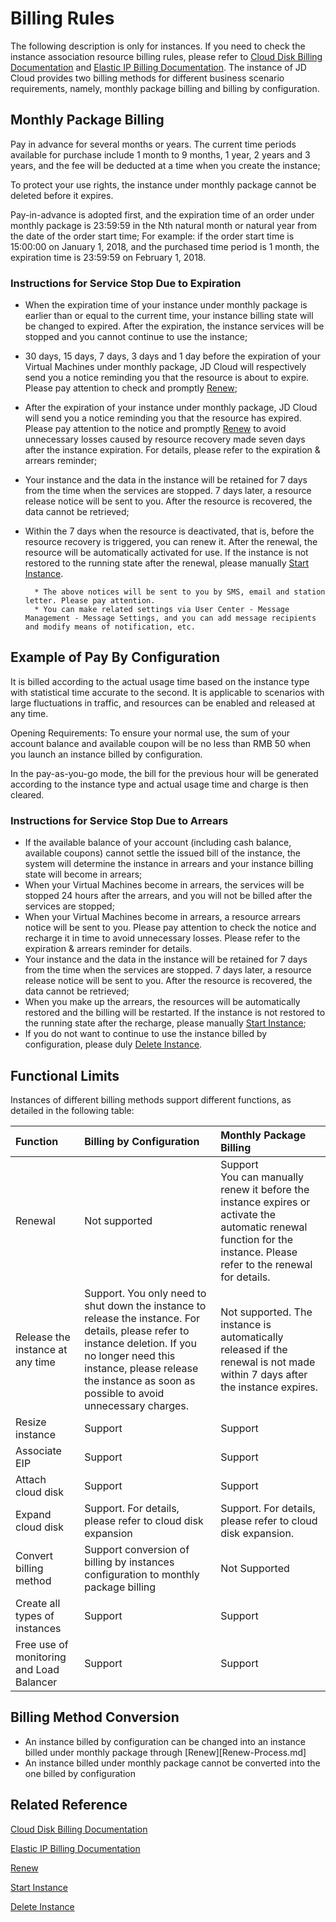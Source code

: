 # Billing Rules

The following description is only for instances. If you need to check the instance association resource billing rules, please refer to [Cloud Disk Billing Documentation](http://docs.jdcloud.com/cn/cloud-disk-service/price-overview) and [Elastic IP Billing Documentation](../../../Networking/Elastic-IP/Pricing/Billing-Overview.md). The instance of JD Cloud provides two billing methods for different business scenario requirements, namely, monthly package billing and billing by configuration.

## Monthly Package Billing

Pay in advance for several months or years. The current time periods available for purchase include 1 month to 9 months, 1 year, 2 years and 3 years, and the fee will be deducted at a time when you create the instance;

To protect your use rights, the instance under monthly package cannot be deleted before it expires.

Pay-in-advance is adopted first, and the expiration time of an order under monthly package is 23:59:59 in the Nth natural month or natural year from the date of the order start time;
For example: if the order start time is 15:00:00 on January 1, 2018, and the purchased time period is 1 month, the expiration time is 23:59:59 on February 1, 2018.

### Instructions for Service Stop Due to Expiration

* When the expiration time of your instance under monthly package is earlier than or equal to the current time, your instance billing state will be changed to expired. After the expiration, the instance services will be stopped and you cannot continue to use the instance;
* 30 days, 15 days, 7 days, 3 days and 1 day before the expiration of your Virtual Machines under monthly package, JD Cloud will respectively send you a notice reminding you that the resource is about to expire. Please pay attention to check and promptly [Renew](Renew-Process.md);
* After the expiration of your instance under monthly package, JD Cloud will send you a notice reminding you that the resource has expired. Please pay attention to the notice and promptly [Renew](Renew-Process.md) to avoid unnecessary losses caused by resource recovery made seven days after the instance expiration. For details, please refer to the expiration & arrears reminder;
* Your instance and the data in the instance will be retained for 7 days from the time when the services are stopped. 7 days later, a resource release notice will be sent to you. After the resource is recovered, the data cannot be retrieved;
* Within the 7 days when the resource is deactivated, that is, before the resource recovery is triggered, you can renew it. After the renewal, the resource will be automatically activated for use. If the instance is not restored to the running state after the renewal, please manually [Start Instance](../Operation-Guide/Instance/Start-Instance.md).
		
		* The above notices will be sent to you by SMS, email and station letter. Please pay attention.
		* You can make related settings via User Center - Message Management - Message Settings, and you can add message recipients and modify means of notification, etc.

## Example of Pay By Configuration

It is billed according to the actual usage time based on the instance type with statistical time accurate to the second. It is applicable to scenarios with large fluctuations in traffic, and resources can be enabled and released at any time.

Opening Requirements: To ensure your normal use, the sum of your account balance and available coupon will be no less than RMB 50 when you launch an instance billed by configuration.

In the pay-as-you-go mode, the bill for the previous hour will be generated according to the instance type and actual usage time and charge is then cleared.

### Instructions for Service Stop Due to Arrears
* If the available balance of your account (including cash balance, available coupons) cannot settle the issued bill of the instance, the system will determine the instance in arrears and your instance billing state will become in arrears;
* When your Virtual Machines become in arrears, the services will be stopped 24 hours after the arrears, and you will not be billed after the services are stopped;
* When your Virtual Machines become in arrears, a resource arrears notice will be sent to you. Please pay attention to check the notice and recharge it in time to avoid unnecessary losses. Please refer to the expiration & arrears reminder for details.
* Your instance and the data in the instance will be retained for 7 days from the time when the services are stopped. 7 days later, a resource release notice will be sent to you. After the resource is recovered, the data cannot be retrieved;
* When you make up the arrears, the resources will be automatically restored and the billing will be restarted. If the instance is not restored to the running state after the recharge, please manually [Start Instance](../Operation-Guide/Instance/Start-Instance.md);
* If you do not want to continue to use the instance billed by configuration, please duly [Delete Instance](../Operation-Guide/Instance/Delete-Instance.md).


## Functional Limits
Instances of different billing methods support different functions, as detailed in the following table:

Function|Billing by Configuration|Monthly Package Billing            
:---|:---|:---
Renewal|Not supported|Support<br>You can manually renew it before the instance expires or activate the automatic renewal function for the instance. Please refer to the renewal for details.
Release the instance at any time|Support. You only need to shut down the instance to release the instance. For details, please refer to instance deletion. If you no longer need this instance, please release the instance as soon as possible to avoid unnecessary charges. |Not supported. The instance is automatically released if the renewal is not made within 7 days after the instance expires.             
Resize instance|Support|Support 
Associate EIP|Support|Support    
Attach cloud disk|Support|Support 
Expand cloud disk|Support. For details, please refer to cloud disk expansion|Support. For details, please refer to cloud disk expansion.        
Convert billing method|Support conversion of billing by instances configuration to monthly package billing|Not Supported  
Create all types of instances|Support|Support   
Free use of monitoring and Load Balancer|Support|Support

## Billing Method Conversion
* An instance billed by configuration can be changed into an instance billed under monthly package through [Renew][Renew-Process.md]
* An instance billed under monthly package cannot be converted into the one billed by configuration

## Related Reference
[Cloud Disk Billing Documentation](http://docs.jdcloud.com/cn/cloud-disk-service/price-overview)

[Elastic IP Billing Documentation](../../../Networking/Elastic-IP/Pricing/Billing-Overview.md)

[Renew](Renew-Process.md)

[Start Instance](../Operation-Guide/Instance/Start-Instance.md)

[Delete Instance](../Operation-Guide/Instance/Stop-Instance.md)






 
